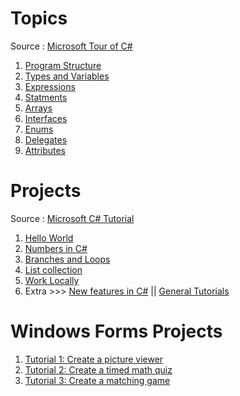 # Topics 
Source : [Microsoft Tour of C#](https://docs.microsoft.com/en-us/dotnet/csharp/tour-of-csharp/)
1. [Program Structure](https://docs.microsoft.com/en-us/dotnet/csharp/tour-of-csharp/program-structure)
2. [Types and Variables](https://docs.microsoft.com/en-us/dotnet/csharp/tour-of-csharp/program-structure)
3. [Expressions](https://docs.microsoft.com/en-us/dotnet/csharp/tour-of-csharp/program-structure)
4. [Statments](https://docs.microsoft.com/en-us/dotnet/csharp/tour-of-csharp/statements)
5. [Arrays](https://docs.microsoft.com/en-us/dotnet/csharp/tour-of-csharp/statements)
6. [Interfaces](https://docs.microsoft.com/en-us/dotnet/csharp/tour-of-csharp/statements)
7. [Enums](https://docs.microsoft.com/en-us/dotnet/csharp/tour-of-csharp/statements)
8. [Delegates](https://docs.microsoft.com/en-us/dotnet/csharp/tour-of-csharp/delegates)
9. [Attributes](https://docs.microsoft.com/en-us/dotnet/csharp/tour-of-csharp/attributes)

# Projects
Source : [Microsoft C# Tutorial](https://docs.microsoft.com/en-us/dotnet/csharp/tutorials/index)
1. [Hello World](https://docs.microsoft.com/en-us/dotnet/csharp/tutorials/intro-to-csharp/hello-world)
2. [Numbers in C#](https://docs.microsoft.com/en-us/dotnet/csharp/tutorials/intro-to-csharp/hello-world)
3. [Branches and Loops](https://docs.microsoft.com/en-us/dotnet/csharp/tutorials/intro-to-csharp/branches-and-loops)
4. [List collection](https://docs.microsoft.com/en-us/dotnet/csharp/tutorials/intro-to-csharp/list-collection)
5. [Work Locally](https://docs.microsoft.com/en-us/dotnet/csharp/tutorials/intro-to-csharp/local-environment)
6. Extra >>> [New features in C#](https://docs.microsoft.com/en-us/dotnet/csharp/tutorials/intro-to-csharp/local-environment) || [General Tutorials](https://docs.microsoft.com/en-us/dotnet/csharp/tutorials/intro-to-csharp/local-environment)

# Windows Forms Projects
1. [Tutorial 1: Create a picture viewer](https://docs.microsoft.com/en-us/visualstudio/ide/tutorial-1-create-a-picture-viewer?view=vs-2019)
2. [Tutorial 2: Create a timed math quiz](https://docs.microsoft.com/en-us/visualstudio/ide/tutorial-2-create-a-timed-math-quiz?view=vs-2019)
3. [Tutorial 3: Create a matching game](https://docs.microsoft.com/en-us/visualstudio/ide/tutorial-3-create-a-matching-game?view=vs-2019)
